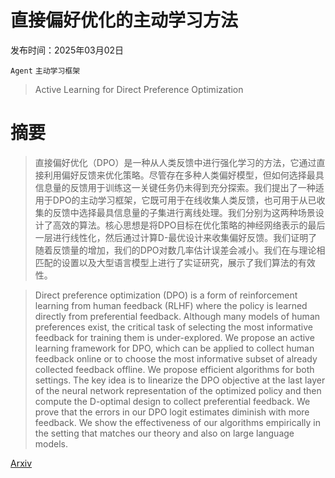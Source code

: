 # 直接偏好优化的主动学习方法

发布时间：2025年03月02日

`Agent` `主动学习框架`

> Active Learning for Direct Preference Optimization

# 摘要

> 直接偏好优化（DPO）是一种从人类反馈中进行强化学习的方法，它通过直接利用偏好反馈来优化策略。尽管存在多种人类偏好模型，但如何选择最具信息量的反馈用于训练这一关键任务仍未得到充分探索。我们提出了一种适用于DPO的主动学习框架，它既可用于在线收集人类反馈，也可用于从已收集的反馈中选择最具信息量的子集进行离线处理。我们分别为这两种场景设计了高效的算法。核心思想是将DPO目标在优化策略的神经网络表示的最后一层进行线性化，然后通过计算D-最优设计来收集偏好反馈。我们证明了随着反馈量的增加，我们的DPO对数几率估计误差会减小。我们在与理论相匹配的设置以及大型语言模型上进行了实证研究，展示了我们算法的有效性。

> Direct preference optimization (DPO) is a form of reinforcement learning from human feedback (RLHF) where the policy is learned directly from preferential feedback. Although many models of human preferences exist, the critical task of selecting the most informative feedback for training them is under-explored. We propose an active learning framework for DPO, which can be applied to collect human feedback online or to choose the most informative subset of already collected feedback offline. We propose efficient algorithms for both settings. The key idea is to linearize the DPO objective at the last layer of the neural network representation of the optimized policy and then compute the D-optimal design to collect preferential feedback. We prove that the errors in our DPO logit estimates diminish with more feedback. We show the effectiveness of our algorithms empirically in the setting that matches our theory and also on large language models.

[Arxiv](https://arxiv.org/abs/2503.01076)